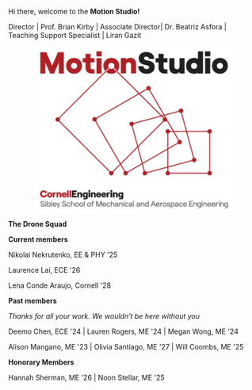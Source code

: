 Hi there, welcome to the **Motion Studio!**

 <p></p>

Director | Prof. Brian Kirby | Associate Director| Dr. Beatriz Asfora | Teaching Support Specialist | Liran Gazit


<p align="center">
<img width="400"  alt="Motion Studio" src="https://github.com/cornellmotionstudio/QuadPopUp/blob/master/images/MSlogo.jpg">
</p> 




**The Drone Squad**

**Current members**

Nikolai Nekrutenko, EE & PHY '25

Laurence Lai, ECE '26

Lena Conde Araujo, Cornell '28

**Past members**

_Thanks for all your work. We wouldn’t be here without you_

Deemo Chen, ECE '24 | Lauren Rogers, ME '24 | Megan Wong, ME '24

Alison Mangano, ME '23 | Olivia Santiago, ME '27 | Will Coombs, ME '25

**Honorary Members**

Hannah Sherman, ME '26 | Noon Stellar,  ME '25


<!--

**Here are some ideas to get you started:**

🙋‍♀️ A short introduction - what is your organization all about?
🌈 Contribution guidelines - how can the community get involved?
👩‍💻 Useful resources - where can the community find your docs? Is there anything else the community should know?
🍿 Fun facts - what does your team eat for breakfast?
🧙 Remember, you can do mighty things with the power of [Markdown](https://docs.github.com/github/writing-on-github/getting-started-with-writing-and-formatting-on-github/basic-writing-and-formatting-syntax)
-->

